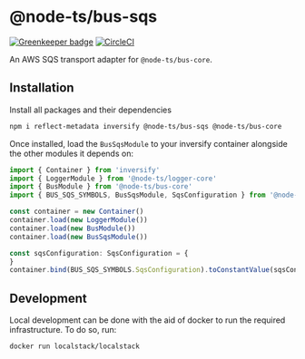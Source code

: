 # @node-ts/bus-sqs

[![Greenkeeper badge](https://badges.greenkeeper.io/node-ts/bus.svg)](https://greenkeeper.io/)
[![CircleCI](https://circleci.com/gh/node-ts/bus/tree/master.svg?style=svg)](https://circleci.com/gh/node-ts/bus/tree/master)

An AWS SQS transport adapter for `@node-ts/bus-core`.

## Installation

Install all packages and their dependencies

```bash
npm i reflect-metadata inversify @node-ts/bus-sqs @node-ts/bus-core
```

Once installed, load the `BusSqsModule` to your inversify container alongside the other modules it depends on:

```typescript
import { Container } from 'inversify'
import { LoggerModule } from '@node-ts/logger-core'
import { BusModule } from '@node-ts/bus-core'
import { BUS_SQS_SYMBOLS, BusSqsModule, SqsConfiguration } from '@node-ts/bus-sqs'

const container = new Container()
container.load(new LoggerModule())
container.load(new BusModule())
container.load(new BusSqsModule())

const sqsConfiguration: SqsConfiguration = {
}
container.bind(BUS_SQS_SYMBOLS.SqsConfiguration).toConstantValue(sqsConfiguration)
```

## Development

Local development can be done with the aid of docker to run the required infrastructure. To do so, run:

```bash
docker run localstack/localstack
```
